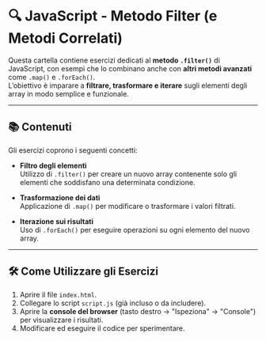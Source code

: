 # 🔍 JavaScript - Metodo Filter (e Metodi Correlati)

Questa cartella contiene esercizi dedicati al **metodo `.filter()`** di JavaScript, con esempi che lo combinano anche con **altri metodi avanzati** come `.map()` e `.forEach()`.                       
L’obiettivo è imparare a **filtrare, trasformare e iterare** sugli elementi degli array in modo semplice e funzionale.

---

## 📚 Contenuti

Gli esercizi coprono i seguenti concetti:

- **Filtro degli elementi**  
  Utilizzo di `.filter()` per creare un nuovo array contenente solo gli elementi che soddisfano una determinata condizione.

- **Trasformazione dei dati**  
  Applicazione di `.map()` per modificare o trasformare i valori filtrati.

- **Iterazione sui risultati**  
  Uso di `.forEach()` per eseguire operazioni su ogni elemento del nuovo array.

---

## 🛠️ Come Utilizzare gli Esercizi

1. Aprire il file `index.html`.  
2. Collegare lo script `script.js` (già incluso o da includere).  
3. Aprire la **console del browser** (tasto destro → "Ispeziona" → "Console") per visualizzare i risultati.  
4. Modificare ed eseguire il codice per sperimentare.  